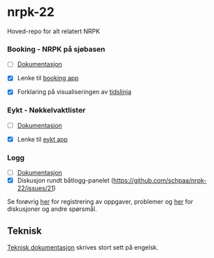 # nrpk-22

Hoved-repo for alt relatert NRPK

### Booking - NRPK på sjøbasen

- [ ] [Dokumentasjon](/docs/booking/README.md)

- [x] Lenke til [booking app](https://booking-22.web.app)

- [x] Forklaring på visualiseringen
  av [tidslinja](https://github.com/schpaa/nrpk-22/issues/9)

### Eykt - Nøkkelvaktlister

- [ ] [Dokumentasjon](/docs/eykt/README.md)

- [x] Lenke til [eykt app](https://eyktv-22.web.app)

### Logg

- [ ] [Dokumentasjon](/docs/logg/README.md)
- [x] Diskusjon rundt båtlogg-panelet (https://github.com/schpaa/nrpk-22/issues/21)

Se forøvrig [her](https://github.com/schpaa/nrpk-22/issues) for registrering av
oppgaver, problemer og [her](https://github.com/schpaa/nrpk-22/discussions) for
diskusjoner og andre spørsmål.

## Teknisk

[Teknisk dokumentasjon](/docs/teknisk/README.md) skrives stort sett på engelsk.
